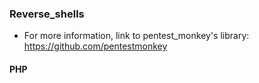 ### Reverse_shells

- For more information, link to pentest_monkey's library: https://github.com/pentestmonkey

#### PHP
